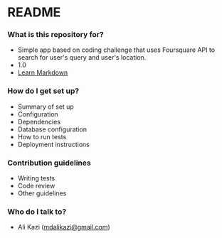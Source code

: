 # README #

### What is this repository for? ###

* Simple app based on coding challenge that uses Foursquare API to search for user's query and user's location.
* 1.0
* [Learn Markdown](https://bitbucket.org/tutorials/markdowndemo)

### How do I get set up? ###

* Summary of set up
* Configuration
* Dependencies
* Database configuration
* How to run tests
* Deployment instructions

### Contribution guidelines ###

* Writing tests
* Code review
* Other guidelines

### Who do I talk to? ###

* Ali Kazi (mdalikazi@gmail.com)